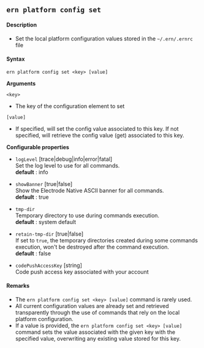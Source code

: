 ## `ern platform config set`

#### Description

* Set the local platform configuration values stored in the `~/.ern/.ernrc` file  

#### Syntax

`ern platform config set <key> [value]`

**Arguments**

`<key>`

* The key of the configuration element to set

`[value]`

* If specified, will set the config value associated to this key. If not specified, will retrieve the config value (get) associated to this key.

**Configurable properties**

- `logLevel` [trace|debug|info|error|fatal]  
Set the log level to use for all commands.  
**default** : info

- `showBanner` [true|false]  
Show the Electrode Native ASCII banner for all commands.  
**default** : true

- `tmp-dir`  
Temporary directory to use during commands execution.  
**default** : system default

- `retain-tmp-dir` [true|false]   
If set to `true`, the temporary directories created during some commands execution, won't be destroyed after the command execution.  
**default** : false

- `codePushAccessKey` [string]   
Code push access key associated with your account  

#### Remarks

* The `ern platform config set <key> [value]` command is rarely used.  
* All current configuration values are already set and retrieved transparently through the use of commands that rely on the local platform configuration.  
* If a value is provided, the `ern platform config set <key> [value]` command sets the value associated with the given key with the specified value, overwriting any existing value stored for this key.